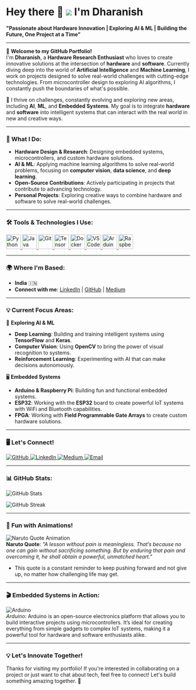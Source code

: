 # Hey there 👋 ![](https://user-images.githubusercontent.com/18350557/176309783-0785949b-9127-417c-8b55-ab5a4333674e.gif) **I'm Dharanish**

**"Passionate about Hardware Innovation | Exploring AI & ML | Building the Future, One Project at a Time"**

---

🌟 **Welcome to my GitHub Portfolio!**  
I'm **Dharanish**, a **Hardware Research Enthusiast** who loves to create innovative solutions at the intersection of **hardware** and **software**. Currently diving deep into the world of **Artificial Intelligence** and **Machine Learning**, I work on projects designed to solve real-world challenges with cutting-edge technologies. From microcontroller design to exploring AI algorithms, I constantly push the boundaries of what's possible.

🚀 I thrive on challenges, constantly evolving and exploring new areas, including **AI**, **ML**, and **Embedded Systems**. My goal is to integrate **hardware** and **software** into intelligent systems that can interact with the real world in new and creative ways.

---

### **🔧 What I Do:**

- **Hardware Design & Research**: Designing embedded systems, microcontrollers, and custom hardware solutions.
- **AI & ML**: Applying machine learning algorithms to solve real-world problems, focusing on **computer vision**, **data science**, and **deep learning**.
- **Open-Source Contributions**: Actively participating in projects that contribute to advancing technology.
- **Personal Projects**: Exploring creative ways to combine hardware and software to solve real-world challenges.

---

### **🛠️ Tools & Technologies I Use:**

<p align="left">
  <a href="https://www.python.org/" target="_blank" rel="noreferrer">
    <img src="https://raw.githubusercontent.com/danielcranney/readme-generator/main/public/icons/skills/python-colored.svg" width="40" height="40" alt="Python" />
  </a>
  <a href="https://www.oracle.com/java/" target="_blank" rel="noreferrer">
    <img src="https://raw.githubusercontent.com/danielcranney/readme-generator/main/public/icons/skills/java-colored.svg" width="40" height="40" alt="Java" />
  </a>
  <a href="https://github.com/" target="_blank" rel="noreferrer">
    <img src="https://raw.githubusercontent.com/danielcranney/readme-generator/main/public/icons/skills/git-colored.svg" width="40" height="40" alt="Git" />
  </a>
  <a href="https://www.tensorflow.org/" target="_blank" rel="noreferrer">
    <img src="https://raw.githubusercontent.com/danielcranney/readme-generator/main/public/icons/skills/tensorflow-colored.svg" width="40" height="40" alt="TensorFlow" />
  </a>
  <a href="https://www.docker.com/" target="_blank" rel="noreferrer">
    <img src="https://raw.githubusercontent.com/danielcranney/readme-generator/main/public/icons/skills/docker-colored.svg" width="40" height="40" alt="Docker" />
  </a>
  <a href="https://code.visualstudio.com/" target="_blank" rel="noreferrer">
    <img src="https://raw.githubusercontent.com/danielcranney/readme-generator/main/public/icons/skills/visualstudiocode.svg" width="40" height="40" alt="VS Code" />
  </a>
  <a href="https://www.arduino.cc/" target="_blank" rel="noreferrer">
    <img src="https://raw.githubusercontent.com/danielcranney/readme-generator/main/public/icons/skills/arduino-colored.svg" width="40" height="40" alt="Arduino" />
  </a>
  <a href="https://www.raspberrypi.org/" target="_blank" rel="noreferrer">
    <img src="https://raw.githubusercontent.com/danielcranney/readme-generator/main/public/icons/skills/raspberrypi-colored.svg" width="40" height="40" alt="Raspberry Pi" />
  </a>
</p>

---

### **🌍 Where I'm Based:**
- **India** 🇮🇳  
- **Connect with me**: [LinkedIn](https://www.linkedin.com/in/dharanish-m-690127256/) | [GitHub](https://github.com/dharanishmadesh) | [Medium](https://medium.com/@waranmadesh826)

---

### **💡 Current Focus Areas:**

🚀 **Exploring AI & ML**  
- **Deep Learning**: Building and training intelligent systems using **TensorFlow** and **Keras**.  
- **Computer Vision**: Using **OpenCV** to bring the power of visual recognition to systems.  
- **Reinforcement Learning**: Experimenting with AI that can make decisions autonomously.

🖥️ **Embedded Systems**  
- **Arduino & Raspberry Pi**: Building fun and functional embedded systems.  
- **ESP32**: Working with the **ESP32** board to create powerful IoT systems with WiFi and Bluetooth capabilities.
- **FPGA**: Working with **Field Programmable Gate Arrays** to create custom hardware solutions.

---

### **🖥️ Let's Connect!**

<p align="left">
  <a href="https://github.com/dharanishmadesh" target="_blank" rel="noreferrer">
    <img src="https://img.shields.io/badge/GitHub-100000?style=flat&logo=github&logoColor=white" alt="GitHub" />
  </a> 
  <a href="https://www.linkedin.com/in/dharanish-m-690127256/" target="_blank" rel="noreferrer">
    <img src="https://img.shields.io/badge/LinkedIn-0A66C2?style=flat&logo=linkedin&logoColor=white" alt="LinkedIn" />
  </a> 
  <a href="https://medium.com/@waranmadesh826" target="_blank" rel="noreferrer">
    <img src="https://img.shields.io/badge/Medium-12100E?style=flat&logo=medium&logoColor=white" alt="Medium" />
  </a> 
  <a href="mailto:waranmadesh826@ngmail.com" target="_blank" rel="noreferrer">
    <img src="https://img.shields.io/badge/Email-D14836?style=flat&logo=gmail&logoColor=white" alt="Email" />
  </a>
</p>

---

### **📊 GitHub Stats:**

![GitHub Stats](https://github-readme-stats.vercel.app/api?username=dharanishmadesh&show_icons=true&hide=&count_private=true&title_color=0891b2&text_color=ffffff&icon_color=ffffff&bg_color=1c1917&hide_border=true)

![GitHub Streak](https://github-readme-streak-stats.herokuapp.com/?user=dharanishmadesh&stroke=ffffff&background=1c1917&ring=0891b2&fire=0891b2&currStreakNum=ffffff&currStreakLabel=0891b2&sideNums=ffffff&sideLabels=ffffff&dates=ffffff&hide_border=true)

---

### **🚀 Fun with Animations!**
![Naruto Quote Animation](https://media.giphy.com/media/LEV3OJQG0XXnq/giphy.gif?cid=790b7611p8jbewmam6w268vfzerfr83n5v0yxsnbodqss0cs&ep=v1_gifs_search&rid=giphy.gif&ct=g)  
**Naruto Quote**: *"A lesson without pain is meaningless. That’s because no one can gain without sacrificing something. But by enduring that pain and overcoming it, he shall obtain a powerful, unmatched heart."*  
- This quote is a constant reminder to keep pushing forward and not give up, no matter how challenging life may get.

---

### **🎬 Embedded Systems in Action:**

![Arduino](https://media.giphy.com/media/mFDWuDppjQJjite6FS/giphy.gif?cid=790b7611yeuarqn7kdo10fw70pxocn3qiu943owreks556tj&ep=v1_gifs_search&rid=giphy.gif&ct=g)  
*Arduino*: Arduino is an open-source electronics platform that allows you to build interactive projects using microcontrollers. It’s ideal for creating everything from simple gadgets to complex IoT systems, making it a powerful tool for hardware and software enthusiasts alike.

---

### **💡 Let's Innovate Together!**

Thanks for visiting my portfolio! If you're interested in collaborating on a project or just want to chat about tech, feel free to connect! Let's build something amazing together. 🚀
